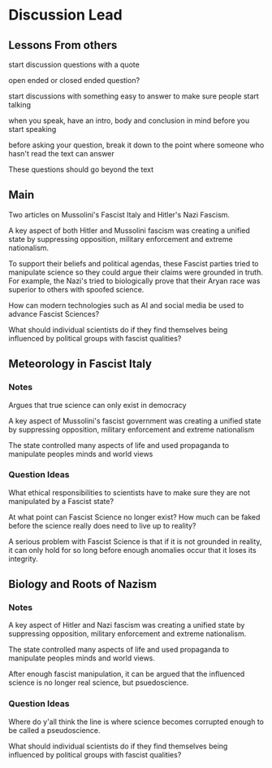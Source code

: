 # Discussion Lead

## Lessons From others

start discussion questions with a quote

open ended or closed ended question?

start discussions with something easy to answer to make sure people start talking

when you speak, have an intro, body and conclusion in mind before you start speaking

before asking your question, break it down to the point where someone who hasn't read the text can answer

These questions should go beyond the text

## Main

Two articles on Mussolini's Fascist Italy and Hitler's Nazi Fascism.

A key aspect of both Hitler and Mussolini fascism was creating a unified state by suppressing opposition, military enforcement and extreme nationalism.

To support their beliefs and political agendas, these Fascist parties tried to manipulate science so they could argue their claims were grounded in truth. For example, the Nazi's tried to biologically prove that their Aryan race was superior to others with spoofed science.

How can modern technologies such as AI and social media be used to advance Fascist Sciences?

What should individual scientists do if they find themselves being influenced by political groups with fascist qualities?


## Meteorology in Fascist Italy

### Notes

Argues that true science can only exist in democracy

A key aspect of Mussolini's fascist government was creating a unified state by suppressing opposition, military enforcement  and extreme nationalism

The state controlled many aspects of life and used propaganda to manipulate peoples minds and world views


### Question Ideas



What ethical responsibilities to scientists have to make sure they are not manipulated by a Fascist state?

At what point can Fascist Science no longer exist? How much can be faked before the science really does need to live up to reality?

A serious problem with Fascist Science is that if it is not grounded in reality, it can only hold for so long before enough anomalies occur that it loses its integrity.

## Biology and Roots of Nazism

### Notes

A key aspect of Hitler and Nazi fascism was creating a unified state by suppressing opposition, military enforcement and extreme nationalism.

The state controlled many aspects of life and used propaganda to manipulate peoples minds and world views.


After enough fascist manipulation, it can be argued that the influenced science is no longer real science, but psuedoscience.

### Question Ideas

Where do y'all think the line is where science becomes corrupted enough to be called a pseudoscience.

What should individual scientists do if they find themselves being influenced by political groups with fascist qualities?
